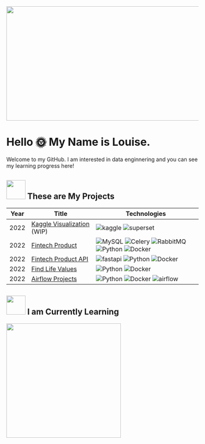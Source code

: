 
<!--
**CWJ-K/CWJ-K** is a ✨ _special_ ✨ repository because its `README.md` (this file) appears on your GitHub profile.

Here are some ideas to get you started:

- 🔭 I’m currently working on ...
- 🌱 I’m currently learning ...
- 👯 I’m looking to collaborate on ...
- 🤔 I’m looking for help with ...
- 💬 Ask me about ...
- 📫 How to reach me: ...
- 😄 Pronouns: ...
- ⚡ Fun fact: ...
-->




 <img src="https://s.yimg.com/ny/api/res/1.2/QE2JSVTx39cMM62ukegg5w--/YXBwaWQ9aGlnaGxhbmRlcjt3PTY0MDtoPTM2OQ--/https://s.yimg.com/uu/api/res/1.2/lOMT33S9ILf0Us4tTUT5Vg--~B/aD0yODg7dz01MDA7YXBwaWQ9eXRhY2h5b24-/http://media.zenfs.com/zh-Hant/homerun/gameover.com.hk/4a2700cb37849fb17e66661159501130" width = "1000" height = "300" align=center />

# Hello :sun_with_face: My Name is Louise. 
Welcome to my GitHub. I am interested in data enginnering and you can see my learning progress here!

## <img src="https://media2.giphy.com/media/QssGEmpkyEOhBCb7e1/giphy.gif?cid=ecf05e47a0n3gi1bfqntqmob8g9aid1oyj2wr3ds3mg700bl&rid=giphy.gif" width="50px" height="50px"> These are My Projects

<!-- table -->
| Year | Title                                    | Technologies                           |
|------|------------------------------------------|----------------------------------------|
| 2022 | [Kaggle Visualization](https://github.com/CWJ-K/Kaggle_Visualization) (WIP)|![kaggle](https://img.shields.io/badge/-kaggle-black?style=flat-square&logo=kaggle) ![superset](https://img.shields.io/badge/-superset-black?style=flat-square&logo=superset)|
| 2022 | [Fintech Product](https://github.com/CWJ-K/fintech_product) | ![MySQL](https://img.shields.io/badge/-MySQL-black?style=flat-square&logo=MySQL) ![Celery](https://img.shields.io/badge/-Celery-black?style=flat-square&logo=Celery) ![RabbitMQ](https://img.shields.io/badge/-RabbitMQ-black?style=flat-square&logo=RabbitMQ) ![Python](https://img.shields.io/badge/-Python-black?style=flat-square&logo=Python) ![Docker](https://img.shields.io/badge/-Docker-black?style=flat-square&logo=Docker) |
| 2022 | [Fintech Product API](https://github.com/CWJ-K/fintech_product_api) | ![fastapi](https://img.shields.io/badge/-FastAPI-black?style=flat-square&logo=fastapi) ![Python](https://img.shields.io/badge/-Python-black?style=flat-square&logo=Python) ![Docker](https://img.shields.io/badge/-Docker-black?style=flat-square&logo=Docker)|
| 2022 | [Find Life Values](https://github.com/CWJ-K/FindLifeValues) | ![Python](https://img.shields.io/badge/-Python-black?style=flat-square&logo=Python) ![Docker](https://img.shields.io/badge/-Docker-black?style=flat-square&logo=Docker)|
| 2022 | [Airflow Projects](https://github.com/CWJ-K/Airflow_Projects) | ![Python](https://img.shields.io/badge/-Python-black?style=flat-square&logo=Python) ![Docker](https://img.shields.io/badge/-Docker-black?style=flat-square&logo=Docker) ![airflow](https://img.shields.io/badge/-Airflow-0088CC?style=flat-square&logo=apache-airflow)|


## <img src="https://static.showit.co/file/SH7R5NrySW-eb83TWiUNiw/145197/stars_gif.gif" width="50px" height="50px"> I am Currently Learning

<a href="https://github.com/CWJ-K/Node.js_Project"> <img src="https://github-readme-stats.vercel.app/api/pin/?username=CWJ-K&repo=Node.js_Project" width=300> </a>

